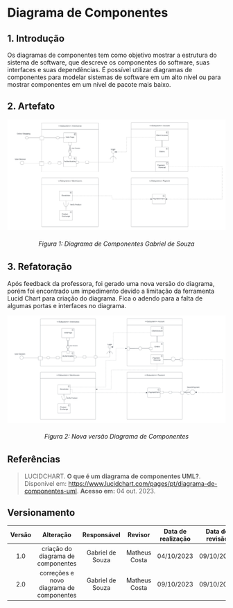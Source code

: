 # Diagrama de Componentes

## 1. Introdução
Os diagramas de componentes tem como objetivo mostrar a estrutura do sistema de software, que descreve os componentes do software, suas interfaces e suas dependências. É possível utilizar diagramas de componentes para modelar sistemas de software em um alto nível ou para mostrar componentes em um nível de pacote mais baixo.

## 2. Artefato

![Diagrama Componentes](../Assets/diagrama-componentes.png)

<h6 align = "center">Figura 1: Diagrama de Componentes Gabriel de Souza</h6>

## 3. Refatoração
Após feedback da professora, foi gerado uma nova versão do diagrama, porém foi encontrado um impedimento devido a limitação da ferramenta Lucid Chart para criação do diagrama. Fica o adendo para a falta de algumas portas e interfaces no diagrama.

![Diagrama Componentes](../Assets/diagrama-componentes-2.png)

<h6 align = "center">Figura 2: Nova versão Diagrama de Componentes</h6>

## Referências

> LUCIDCHART. **O que é um diagrama de componentes UML?**. Disponível em: <a href="https://www.lucidchart.com/pages/pt/diagrama-de-componentes-uml" target="__blank">https://www.lucidchart.com/pages/pt/diagrama-de-componentes-uml</a>. **Acesso em:** 04 out. 2023.

## Versionamento

| Versão | Alteração |  Responsável  | Revisor | Data de realização | Data de revisão |
| :------: | :---: | :-----: | :----: | :----: | :-----: |
| 1.0    | criação do diagrama de componentes| Gabriel de Souza | Matheus Costa | 04/10/2023| 09/10/2023 |
| 2.0    | correções e novo diagrama de componentes| Gabriel de Souza | Matheus Costa | 09/10/2023| 09/10/2023 |

